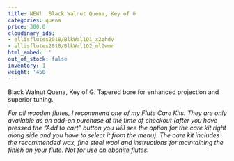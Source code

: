 ```yaml
---
title: NEW!  Black Walnut Quena, Key of G
categories: quena
price: 300.0
cloudinary_ids:
- ellisflutes2018/BlkWal1Q1_x2zhdv
- ellisflutes2018/BlkWal1Q2_ml2wmr
html_embed: ''
out_of_stock: false
inventory: 1
weight: '450'
---
```


Black Walnut Quena, Key of G.  Tapered bore for enhanced projection and superior tuning.

*For all wooden flutes, I recommend one of my Flute Care Kits.  They are only available as an add-on purchase at the time of checkout (after you have pressed the “Add to cart” button you will see the option for the care kit right along side and you have to select it from the menu). The care kit includes the recommended wax, fine steel wool and instructions for maintaining the finish on your flute.  Not for use on ebonite flutes.*